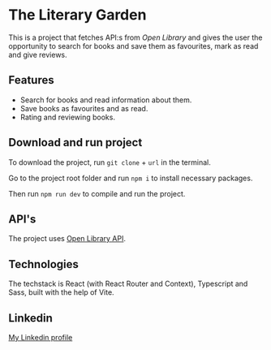 # The Literary Garden

This is a project that fetches API:s from _Open Library_ and gives the user the opportunity to search for books and save them as favourites, mark as read and give reviews.

## Features

- Search for books and read information about them.
- Save books as favourites and as read.
- Rating and reviewing books.

## Download and run project

To download the project, run `git clone` + `url` in the terminal.

Go to the project root folder and run `npm i` to install necessary packages.

Then run `npm run dev` to compile and run the project.

## API's

The project uses [Open Library API]([https://anapioficeandfire.com/](https://openlibrary.org/developers/api)).

## Technologies

The techstack is React (with React Router and Context), Typescript and Sass, built with the help of Vite.

## Linkedin

[My Linkedin profile](https://www.linkedin.com/in/jessicaagren/)
